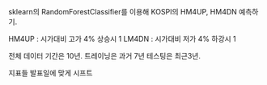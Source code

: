 sklearn의 RandomForestClassifier를 이용해 KOSPI의 HM4UP, HM4DN 예측하기.

HM4UP : 시가대비 고가 4% 상승시 1
LM4DN : 시가대비 저가 4% 하강시 1

전체 데이터 기간은 10년.
트레이닝은 과거 7년 테스팅은 최근3년.

지표들 발표일에 맞게 시프트